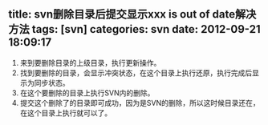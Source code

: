 title: svn删除目录后提交显示xxx is out of date解决方法
tags: [svn]
categories: svn
date: 2012-09-21 18:09:17
---
1. 来到要删除目录的上级目录，执行更新操作。
2. 找到要删除的目录，会显示冲突状态，在这个目录上执行还原，执行完成后显示为同步状态。
3. 在这个要删除的目录上执行SVN内的删除。
4. 提交这个删除了的目录即可成功，因为是SVN的删除，所以这时候目录还在，在这个目录上执行就可以了。

